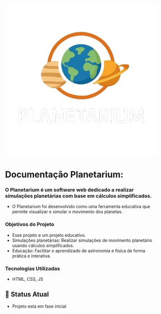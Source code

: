 ![Logo Projeto](https://github.com/SidneiAJr/Senac_programador_Web/blob/main/PI/Projeto_final_Planetarium/img/logo.png)

# Documentação Planetarium:

### O Planetarium é um software web dedicado a realizar simulações planetárias com base em cálculos simplificados.

- O Planetarium foi desenvolvido como uma ferramenta educativa que permite visualizar e simular o movimento dos planetas.

### Objetivos do Projeto

- Esse projeto e um projeto educativo.
- Simulações planetárias: Realizar simulações de movimento planetário usando cálculos simplificados.
- Educação: Facilitar o aprendizado de astronomia e física de forma prática e interativa.

### Tecnologias Utilizadas

- HTML, CSS, JS

## 🚧 Status Atual

- Projeto esta em fase inicial

